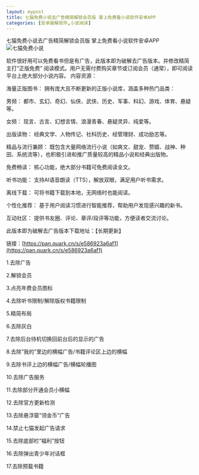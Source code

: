 ```yaml
---
layout: mypost
title: 七猫免费小说去广告精简解锁会员版 掌上免费看小说软件安卓APP
categories: [安卓破解软件,小说阅读]
---
```



七猫免费小说去广告精简解锁会员版 掌上免费看小说软件安卓APP                                                
![七猫免费小说](https://s2.loli.net/2025/08/18/8r5sfHebdkYIQoT.png)

软件很好用可以免费看书但是有广告，此版本即为破解去广告版本。并修改精简
主打“正版免费” 阅读模式。用户无需付费购买章节或订阅会员（通常），即可阅读平台上绝大部分小说内容。
内容资源：

海量正版图书： 拥有庞大且不断更新的正版小说库，涵盖多种热门品类：

男频： 都市、玄幻、奇幻、仙侠、武侠、历史、军事、科幻、游戏、体育、悬疑等。

女频： 现言、古言、幻想言情、浪漫青春、悬疑灵异、纯爱等。

出版读物： 经典文学、人物传记、社科历史、经管理财、成功励志等。

精品与流行兼顾： 既包含大量网络流行小说（如爽文、甜宠、赘婿、战神、种田、系统流等），也积极引进和推广质量较高的精品小说和经典出版物。

免费畅读： 核心功能，绝大部分书籍可免费阅读全文。

听书功能： 支持AI语音朗读（TTS），解放双眼，满足用户听书需求。

离线下载： 可将书籍下载到本地，无网络时也能阅读。

个性化推荐： 基于用户阅读习惯进行智能推荐，帮助用户发现感兴趣的新书。

互动社区： 提供书友圈、评论、章评/段评等功能，方便读者交流讨论。

此版本即为破解去广告版本下载地址：【长期更新】

链接：[https://pan.quark.cn/s/e586923a6af1](https://pan.quark.cn/s/e586923a6af1)


1.去除广告

2.解锁会员

3.点亮年费会员图标

4.去除听书限制/解除版权书籍限制

5.精简布局

6.去除灰白

7.去除后台待机切换回前台后的显示的广告

8.去除”我的”里边的横幅广告/书籍评论区上边的横幅

9.去除书评上边的横幅广告/横幅轮播图

10.去除广告服务

11.去除部分开通会员小横幅

12.去除官方更新检测

13.去除悬浮窗”领金币”广告

14.禁止七猫发起广告请求

15.去除底部栏“福利”按钮

16.去除弹出青少年对话框

17.去除预载书籍
